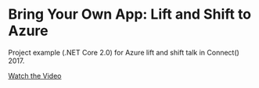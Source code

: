 # Bring Your Own App: Lift and Shift to Azure

Project example (.NET Core 2.0) for Azure lift and shift talk in Connect() 2017.

[Watch the Video](https://channel9.msdn.com/Events/Connect/2017/E102)
